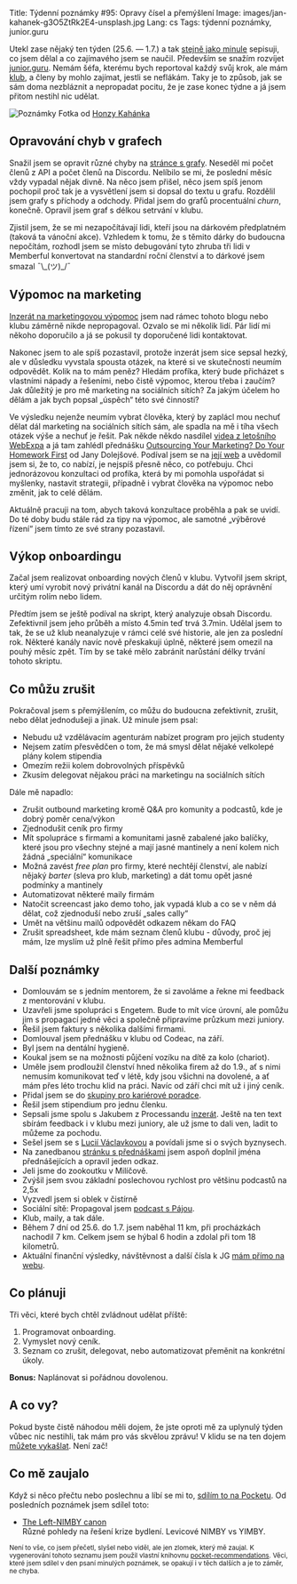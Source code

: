 Title: Týdenní poznámky #95: Opravy čísel a přemýšlení
Image: images/jan-kahanek-g3O5ZtRk2E4-unsplash.jpg
Lang: cs
Tags: týdenní poznámky, junior.guru


Utekl zase nějaký ten týden (25.6. — 1.7.) a tak [stejně jako minule]({filename}2022-06-24_tydenni-poznamky-94-premysleni-psani-a-cisteni.md) sepisuji, co jsem dělal a co zajímavého jsem se naučil. Především se snažím rozvíjet [junior.guru](https://junior.guru/). Nemám šéfa, kterému bych reportoval každý svůj krok, ale mám [klub](https://junior.guru/club/), a členy by mohlo zajímat, jestli se neflákám. Taky je to způsob, jak se sám doma nezbláznit a nepropadat pocitu, že je zase konec týdne a já jsem přitom nestihl nic udělat.

![Poznámky]({static}/images/jan-kahanek-g3O5ZtRk2E4-unsplash.jpg)
Fotka od [Honzy Kahánka](https://unsplash.com/@honza_kahanek)


## Opravování chyb v grafech

Snažil jsem se opravit různé chyby na [stránce s grafy](https://junior.guru/open/). Neseděl mi počet členů z API a počet členů na Discordu. Nelíbilo se mi, že poslední měsíc vždy vypadal nějak divně. Na něco jsem přišel, něco jsem spíš jenom pochopil proč tak je a vysvětlení jsem si dopsal do textu u grafu. Rozdělil jsem grafy s příchody a odchody. Přidal jsem do grafů procentuální _churn_, konečně. Opravil jsem graf s délkou setrvání v klubu.

Zjistil jsem, že se mi nezapočítávají lidi, kteří jsou na dárkovém předplatném (taková ta vánoční akce). Vzhledem k tomu, že s těmito dárky do budoucna nepočítám, rozhodl jsem se místo debugování tyto zhruba tři lidi v Memberful konvertovat na standardní roční členství a to dárkové jsem smazal ¯\\\_(ツ)\_/¯


## Výpomoc na marketing

[Inzerát na marketingovou výpomoc]({filename}2022-06-24_vypomoc-na-socialni-site.md) jsem nad rámec tohoto blogu nebo klubu záměrně nikde nepropagoval. Ozvalo se mi několik lidí. Pár lidí mi někoho doporučilo a já se pokusil ty doporučené lidi kontaktovat.

Nakonec jsem to ale spíš pozastavil, protože inzerát jsem sice sepsal hezký, ale v důsledku vyvstala spousta otázek, na které si ve skutečnosti neumím odpovědět. Kolik na to mám peněz? Hledám profíka, který bude přicházet s vlastními nápady a řešeními, nebo čistě výpomoc, kterou třeba i zaučím? Jak důležitý je pro mě marketing na sociálních sítích? Za jakým účelem ho dělám a jak bych popsal „úspěch“ této své činnosti?

Ve výsledku nejenže neumím vybrat člověka, který by zaplácl mou nechuť dělat dál marketing na sociálních sítích sám, ale spadla na mě i tíha všech otázek výše a nechuť je řešit. Pak někde někdo nasdílel [videa z letošního WebExpa](https://slideslive.com/webexpo/webexpo-2022) a já tam zahlédl přednášku [Outsourcing Your Marketing? Do Your Homework First](https://slideslive.com/38984420/outsourcing-your-marketing-do-your-homework-first) od Jany Dolejšové. Podíval jsem se na [její web](https://www.janadolejsova.cz/) a uvědomil jsem si, že to, co nabízí, je nejspíš přesně něco, co potřebuju. Chci jednorázovou konzultaci od profíka, která by mi pomohla uspořádat si myšlenky, nastavit strategii, případně i vybrat člověka na výpomoc nebo změnit, jak to celé dělám.

Aktuálně pracuji na tom, abych taková konzultace proběhla a pak se uvidí. Do té doby budu stále rád za tipy na výpomoc, ale samotné „výběrové řízení“ jsem tímto ze své strany pozastavil.


## Výkop onboardingu

Začal jsem realizovat onboarding nových členů v klubu. Vytvořil jsem skript, který umí vyrobit nový privátní kanál na Discordu a dát do něj oprávnění určitým rolím nebo lidem.

Předtím jsem se ještě podíval na skript, který analyzuje obsah Discordu. Zefektivnil jsem jeho průběh a místo 4.5min teď trvá 3.7min. Udělal jsem to tak, že se už klub neanalyzuje v rámci celé své historie, ale jen za poslední rok. Některé kanály navíc nově přeskakuji úplně, některé jsem omezil na pouhý měsíc zpět. Tím by se také mělo zabránit narůstání délky trvání tohoto skriptu.


## Co můžu zrušit

Pokračoval jsem s přemýšlením, co můžu do budoucna zefektivnit, zrušit, nebo dělat jednodušeji a jinak. Už minule jsem psal:

- Nebudu už vzdělávacím agenturám nabízet program pro jejich studenty
- Nejsem zatím přesvědčen o tom, že má smysl dělat nějaké velkolepé plány kolem stipendia
- Omezím režii kolem dobrovolných příspěvků
- Zkusím delegovat nějakou práci na marketingu na sociálních sítích

Dále mě napadlo:

- Zrušit outbound marketing kromě Q&A pro komunity a podcastů, kde je dobrý poměr cena/výkon
- Zjednodušit ceník pro firmy
- Mít spolupráce s firmami a komunitami jasně zabalené jako balíčky, které jsou pro všechny stejné a mají jasné mantinely a není kolem nich žádná „speciální“ komunikace
- Možná zavést _free plan_ pro firmy, které nechtějí členství, ale nabízí nějaký _barter_ (sleva pro klub, marketing) a dát tomu opět jasné podmínky a mantinely
- Automatizovat některé maily firmám
- Natočit screencast jako demo toho, jak vypadá klub a co se v něm dá dělat, což zjednoduší nebo zruší „sales cally“
- Umět na většinu mailů odpovědět odkazem někam do FAQ
- Zrušit spreadsheet, kde mám seznam členů klubu - důvody, proč jej mám, lze myslím už plně řešit přímo přes admina Memberful


## Další poznámky

- Domlouvám se s jedním mentorem, že si zavoláme a řekne mi feedback z mentorování v klubu.
- Uzavřeli jsme spolupráci s Engetem. Bude to mít více úrovní, ale pomůžu jim s propagací jedné věci a společně připravíme průzkum mezi juniory.
- Řešil jsem faktury s několika dalšími firmami.
- Domlouval jsem přednášku v klubu od Codeac, na září.
- Byl jsem na dentální hygieně.
- Koukal jsem se na možnosti půjčení vozíku na dítě za kolo (chariot).
- Uměle jsem prodloužil členství hned několika firem až do 1.9., ať s nimi nemusím komunikovat teď v létě, kdy jsou všichni na dovolené, a ať mám přes léto trochu klid na práci. Navíc od září chci mít už i jiný ceník.
- Přidal jsem se do [skupiny pro kariérové poradce](https://www.facebook.com/groups/karieroviporadci/).
- Řešil jsem stipendium pro jednu členku.
- Sepsali jsme spolu s Jakubem z Processandu [inzerát](https://junior.guru/jobs/dbbb7bf406b3c33aeba36cae817919d44bfb368a08fb1b4899dba130/). Ještě na ten text sbírám feedback i v klubu mezi juniory, ale už jsme to dali ven, ladit to můžeme za pochodu.
- Sešel jsem se s [Lucií Václavkovou](https://lucie.vaclavkova.com/) a povídali jsme si o svých byznysech.
- Na zanedbanou [stránku s přednáškami](https://junior.guru/events/) jsem aspoň doplnil jména přednášejících a opravil jeden odkaz.
- Jeli jsme do zookoutku v Milíčově.
- Zvýšil jsem svou základní poslechovou rychlost pro většinu podcastů na 2,5x
- Vyzvedl jsem si oblek v čistírně
- Sociální sítě: Propagoval jsem [podcast s Pájou](https://www.programhrovani.cz/1843229/10874390-dev-stories-4-paja-fronkova-z-pyladies-do-irska-a-zase-zpatky).
- Klub, maily, a tak dále.
- Během 7 dní od 25.6. do 1.7. jsem naběhal 11 km, při procházkách nachodil 7 km. Celkem jsem se hýbal 6 hodin a zdolal při tom 18 kilometrů.
- Aktuální finanční výsledky, návštěvnost a další čísla k JG [mám přímo na webu](https://junior.guru/open/).


## Co plánuji

Tři věci, které bych chtěl zvládnout udělat příště:

1. Programovat onboarding.
2. Vymyslet nový ceník.
3. Seznam co zrušit, delegovat, nebo automatizovat přeměnit na konkrétní úkoly.

**Bonus:** Naplánovat si pořádnou dovolenou.


## A co vy?

Pokud byste čistě náhodou měli dojem, že jste oproti mě za uplynulý týden vůbec nic nestihli, tak mám pro vás skvělou zprávu! V klidu se na ten dojem [můžete vykašlat]({filename}2020-06-04_neni-to-zavod.md). Není zač!


## Co mě zaujalo

Když si něco přečtu nebo poslechnu a líbí se mi to, [sdílím to na Pocketu](https://getpocket.com/@honzajavorek). Od posledních poznámek jsem sdílel toto:

- [The Left-NIMBY canon](https://t.co/az0WjVgkYN?ssr=true)<br>Různé pohledy na řešení krize bydlení. Levicové NIMBY vs YIMBY.

<small>Není to vše, co jsem přečetl, slyšel nebo viděl, ale jen zlomek, který mě zaujal. K vygenerování tohoto seznamu jsem použil vlastní knihovnu <a href="https://pypi.org/project/pocket-recommendations/">pocket-recommendations</a>. Věci, které jsem sdílel v den psaní minulých poznámek, se opakují i v těch dalších a je to záměr, ne chyba.</small>
